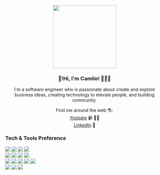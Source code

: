 



<p align="center" width="300">
   <img align="center" width="200" src="https://user-images.githubusercontent.com/67404147/173031349-5454733d-1332-43f9-9740-6c2e5064c701.png" />
<h3 align="center">👋!Hi, I'm Camilo! 👨🏻‍💻</h3>
</p>


<p align="center">
 I'm a software engineer who is passionate about create and explore business ideas, creating technology to elevate people, and building community. 
</p>

<p align="center" with="300">
Find me around the web 🌎:
   </br>
 <a href="https://www.youtube.com/channel/UCf-1JGloHimadLZvx4hUbpA">Youtube</a>  📹 ✍🏾
 </br>
 <a href="https://www.linkedin.com/in/juan-camilo-rivas-molina-a079291b1/">LinkedIn</a> 💼
</p>


### Tech & Tools Preference

<img src = "https://img.shields.io/badge/-HTML5-E34F26?style=flat&logo=html5&logoColor=white"> <img src = "https://img.shields.io/badge/-CSS3-1572B6?style=flat&logo=css3&logoColor=white">
<img src="https://img.shields.io/badge/-Bootstrap-563D7C?style=flat&logo=bootstrap&logoColor=white">
<img src="https://img.shields.io/badge/-Tailwind-blue">
</br>
<img src="https://img.shields.io/badge/-JavaScript-eed718?style=flat&logo=javascript&logoColor=ffffff">
<img src="https://img.shields.io/badge/-React-000000?style=flat&logo=react&logoColor=00c8ff">
<img src="https://img.shields.io/badge/-React%20Native-%23000000">
<img src="https://img.shields.io/badge/-Next.js-blue">
</br>
<img src="https://img.shields.io/badge/-MongoDB-4DB33D?style=flat&logo=mongodb&logoColor=FFFFFF">
<img src="https://img.shields.io/badge/-Express.js-787878?style=flat">
<img src="https://img.shields.io/badge/-Node.js-3C873A?style=flat&logo=Node.js&logoColor=white">
<img src="https://img.shields.io/badge/-Firebase-FFA611?style=flat&logo=firebase&logoColor=FFFFFF">
<img src="https://img.shields.io/badge/-Sanity.io-%23FF5757">
</br>
<img src="http://img.shields.io/badge/-Git-F1502F?style=flat&logo=git&logoColor=FFFFFF">
<img src="http://img.shields.io/badge/-Github-000000?style=flat&logo=github&logoColor=FFFFFF">
<img src="http://img.shields.io/badge/-VS%20Code-007ACC?style=flat&logo=visual%20studio%20code&logoColor=white">
<br/>


